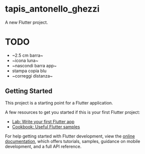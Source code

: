 # tapis_antonello_ghezzi

A new Flutter project.

# TODO

 - ~2.5 cm barra~
 - ~icona luna~
 - ~nascondi barra app~
 - stampa copia blu
 - ~correggi distanza~

## Getting Started

This project is a starting point for a Flutter application.

A few resources to get you started if this is your first Flutter project:

- [Lab: Write your first Flutter app](https://docs.flutter.dev/get-started/codelab)
- [Cookbook: Useful Flutter samples](https://docs.flutter.dev/cookbook)

For help getting started with Flutter development, view the
[online documentation](https://docs.flutter.dev/), which offers tutorials,
samples, guidance on mobile development, and a full API reference.
